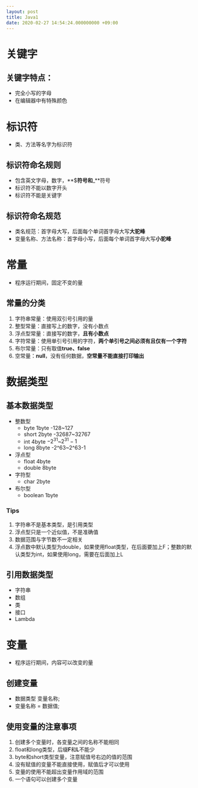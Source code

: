 ```yaml
---
layout: post
title: Java1
date: 2020-02-27 14:54:24.000000000 +09:00
---
```



# 关键字
## 关键字特点：
   + 完全小写的字母
   + 在编辑器中有特殊颜色

# 标识符
   + 类、方法等名字为标识符

## 标识符命名规则
   + 包含英文字母，数字，**$**符号和**_**符号
   + 标识符不能以数字开头
   + 标识符不能是关键字

## 标识符命名规范
   + 类名规范：首字母大写，后面每个单词首字母大写**大驼峰**
   + 变量名称、方法名称：首字母小写，后面每个单词首字母大写**小驼峰**

# 常量
   + 程序运行期间，固定不变的量

## 常量的分类
   1. 字符串常量：使用双引号引用的量
   2. 整型常量：直接写上的数字，没有小数点
   3. 浮点型常量：直接写的数字，**且有小数点**
   4. 字符常量：使用单引号引用的字符，**两个单引号之间必须有且仅有一个字符**
   5. 布尔常量：只有取值**true、false**
   6. 空常量：**null**，没有任何数据，**空常量不能直接打印输出**

# 数据类型

## 基本数据类型
   + 整数型
      + byte 1byte -128~127
      + short 2byte -32687~32767
      + int 4byte $-2^31$~$2^31-1$
      + long 8byte -2^63~2^63-1
   + 浮点型
      + float 4byte
      + double 8byte
   + 字符型
      + char 2byte
   + 布尔型
      + boolean 1byte

### Tips
   1. 字符串不是基本类型，是引用类型
   2. 浮点型只是一个近似值，不是准确值
   3. 数据范围与字节数不一定相关
   4. 浮点数中默认类型为double，如果使用float类型，在后面要加上F；整数的默认类型为int，如果使用long，需要在后面加上L 

## 引用数据类型
   + 字符串
   + 数组
   + 类
   + 接口
   + Lambda

# 变量 
   + 程序运行期间，内容可以改变的量
## 创建变量
   + 数据类型 变量名称;
   + 变量名称 = 数据值;

## 使用变量的注意事项
   1. 创建多个变量时，各变量之间的名称不能相同
   2. float和long类型，后缀**F**和**L**不能少
   3. byte和short类型变量，注意赋值号右边的值的范围
   4. 没有赋值的变量不能直接使用，赋值后才可以使用
   5. 变量的使用不能超出变量作用域的范围
   6. 一个语句可以创建多个变量